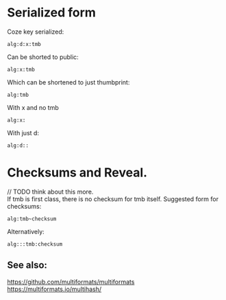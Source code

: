 # Serialized form

Coze key serialized:

	alg:d:x:tmb

Can be shorted to public:

	alg:x:tmb

Which can be shortened to just thumbprint:

	alg:tmb

With x and no tmb

	alg:x:

With just d:

	alg:d::


# Checksums and Reveal.

// TODO think about this more.  
If tmb is first class, there is no checksum for tmb itself.  Suggested form for checksums:

	alg:tmb~checksum

Alternatively:

	alg:::tmb:checksum




## See also:
https://github.com/multiformats/multiformats
https://multiformats.io/multihash/